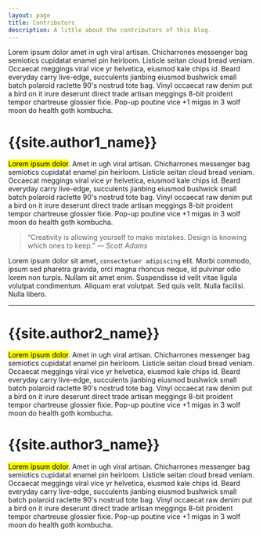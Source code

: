 ```yaml
---
layout: page
title: Contributors
description: A little about the contributors of this blog.
---
```


Lorem ipsum dolor amet in ugh viral artisan. Chicharrones messenger bag semiotics cupidatat enamel pin heirloom. Listicle seitan cloud bread veniam. Occaecat meggings viral vice yr helvetica, eiusmod kale chips id. Beard everyday carry live-edge, succulents jianbing eiusmod bushwick small batch polaroid raclette 90's nostrud tote bag. Vinyl occaecat raw denim put a bird on it irure deserunt direct trade artisan meggings 8-bit proident tempor chartreuse glossier fixie. Pop-up poutine vice +1 migas in 3 wolf moon do health goth kombucha.
# {{site.author1_name}}
<mark>Lorem ipsum dolor</mark>. Amet in ugh viral artisan. Chicharrones messenger bag semiotics cupidatat enamel pin heirloom. Listicle seitan cloud bread veniam. Occaecat meggings viral vice yr helvetica, eiusmod kale chips id. Beard everyday carry live-edge, succulents jianbing eiusmod bushwick small batch polaroid raclette 90's nostrud tote bag. Vinyl occaecat raw denim put a bird on it irure deserunt direct trade artisan meggings 8-bit proident tempor chartreuse glossier fixie. Pop-up poutine vice +1 migas in 3 wolf moon do health goth kombucha.
>“Creativity is allowing yourself to make mistakes. Design is knowing which ones to keep.” <cite>― Scott Adams</cite>

Lorem ipsum dolor sit amet, `consectetuer adipiscing` elit. Morbi commodo, ipsum sed pharetra gravida, orci magna rhoncus neque, id pulvinar odio lorem non turpis. Nullam sit amet enim. Suspendisse id velit vitae ligula volutpat condimentum. Aliquam erat volutpat. Sed quis velit. Nulla facilisi. Nulla libero.

<hr />

# {{site.author2_name}}
<mark>Lorem ipsum dolor</mark>. Amet in ugh viral artisan. Chicharrones messenger bag semiotics cupidatat enamel pin heirloom. Listicle seitan cloud bread veniam. Occaecat meggings viral vice yr helvetica, eiusmod kale chips id. Beard everyday carry live-edge, succulents jianbing eiusmod bushwick small batch polaroid raclette 90's nostrud tote bag. Vinyl occaecat raw denim put a bird on it irure deserunt direct trade artisan meggings 8-bit proident tempor chartreuse glossier fixie. Pop-up poutine vice +1 migas in 3 wolf moon do health goth kombucha.

# {{site.author3_name}}
<mark>Lorem ipsum dolor</mark>. Amet in ugh viral artisan. Chicharrones messenger bag semiotics cupidatat enamel pin heirloom. Listicle seitan cloud bread veniam. Occaecat meggings viral vice yr helvetica, eiusmod kale chips id. Beard everyday carry live-edge, succulents jianbing eiusmod bushwick small batch polaroid raclette 90's nostrud tote bag. Vinyl occaecat raw denim put a bird on it irure deserunt direct trade artisan meggings 8-bit proident tempor chartreuse glossier fixie. Pop-up poutine vice +1 migas in 3 wolf moon do health goth kombucha.

